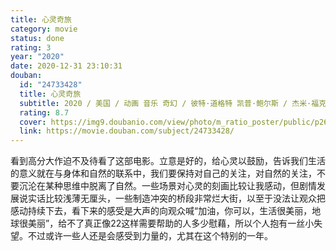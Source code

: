 ```yaml
---
title: 心灵奇旅
category: movie
status: done
rating: 3
year: "2020"
date: 2020-12-31 23:10:31
douban:
  id: "24733428"
  title: 心灵奇旅
  subtitle: 2020 / 美国 / 动画 音乐 奇幻 / 彼特·道格特 凯普·鲍尔斯 / 杰米·福克斯 蒂娜·菲
  rating: 8.7
  cover: https://img9.doubanio.com/view/photo/m_ratio_poster/public/p2626308994.jpg
  link: https://movie.douban.com/subject/24733428/
---
```


看到高分大作迫不及待看了这部电影。立意是好的，给心灵以鼓励，告诉我们生活的意义就在与身体和自然的联系中，我们要保持对自己的关注，对自然的关注，不要沉沦在某种思维中脱离了自然。一些场景对心灵的刻画比较让我感动，但剧情发展说实话比较浅薄无厘头，一些制造冲突的桥段非常烂大街，以至于没法让观众把感动持续下去，看下来的感受是大声的向观众喊“加油，你可以，生活很美丽，地球很美丽”，给不了真正像22这样需要帮助的人多少慰藉，所以个人抱有一丝小失望。不过或许一些人还是会感受到力量的，尤其在这个特别的一年。
